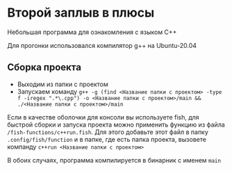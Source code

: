 # Второй заплыв в плюсы
Небольшая программа для ознакомления с языком C++

Для прогонки использовался компилятор g++ на Ubuntu-20.04

## Сборка проекта
* Выходим из папки с проектом
* Запускаем команду `g++ -g (find <Название папки с проектом> -type f -iregex ".*\.cpp") -o <Название папки с проектом>/main && ./<Название папки с проектом>/main`

Если в качестве оболочки для консоли вы используете fish, для быстрой сборки и запуска проекта можно применить функцию из файла `/fish-functions/c++run.fish`. Для этого добавьте этот файл в папку `.config/fish/function` и в папке, где есть папка проекта, вызовете компанду `c++run <Название папки с проектом>`

В обоих случаях, программа компилируется в бинарник с именем `main`